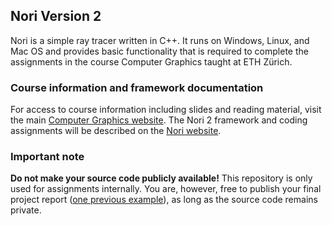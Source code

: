## Nori Version 2

Nori is a simple ray tracer written in C++. It runs on Windows, Linux, and
Mac OS and provides basic functionality that is required to complete the
assignments in the course Computer Graphics taught at ETH Zürich.

### Course information and framework documentation

For access to course information including slides and reading material, visit the main [Computer Graphics website](https://graphics.ethz.ch/teaching/cg23/home.php). The Nori 2 framework and coding assignments will be described on the [Nori website](https://graphics.ethz.ch/teaching/cg23/nori.php).

### Important note

**Do not make your source code publicly available!** 
This repository is only used for assignments internally. 
You are, however, free to publish your final project report ([one previous example](http://simon-kallweit.me/rendercompo2015/report/)), as long as the source code remains private. 
